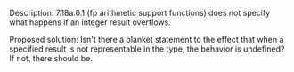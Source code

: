 Description: 7.18a.6.1 (fp arithmetic support functions) does not specify what
happens if an integer result overflows.

Proposed solution: Isn't there a blanket statement to the effect that when a
specified result is not representable in the type, the behavior is undefined? If
not, there should be.
